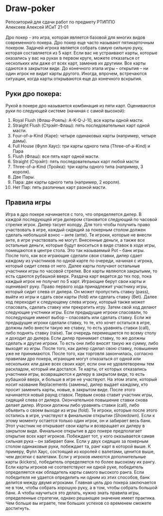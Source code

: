 # Draw-poker
Репозиторий для сдачи работ по предмету РТИППО<br>
Алексеев Алексей ИСиТ 21-01<br><br>
Дро покер - это игра, которая является базовой для многих видов современного 
покера. Дро покер еще часто называют пятикарточным покером.
Задачей игрока является собрать самую сильную руку, которая составляется из 5 карт. 
Если вас не устраивают карты, которые оказались у вас на руках в первом круге, 
можете отказаться от нескольких или даже от всех карт, заменив их другими. Все 
карты сдаются в закрытом виде. До конечного этапа игры – открытия – ни один игрок 
не видит карты другого. Иногда, впрочем, встречаются ситуации, когда карты 
открываются еще до конечного вскрытия.<br>
## Руки дро покера:
Рукой в покере дро называется комбинация из пяти карт. Оцениваются руки по 
следующей системе (начиная с самой высокой):
1. Royal Flush (Флаш-Рояль): A-K-Q-J-10, все карты одной масти.
2. Straight Flush (Стрэйт-Флаш): пять последовательных карт одной масти.
3. Four-of-a-Kind (Каре): четыре одинаковых карты (например, четыре дамы). 
4. Full House (Фулл Хаус): три карты одного типа (Three-of-a-Kind) и Пара
5. Flush (Флаш): все пять карт одной масти.
6. Straight (Стрэйт): пять последовательных карт любой масти
7. Three-of-a-Kind (Тройка): три карты одного типа (например, 3 короля).
8. Две Пары.
9. Пара: две карты одного типа (например, 2 короля).
10. Нет Пар: пять различных карт разной масти.<br>
## Правила игры
Игра в дро покере начинается с того, что определяется дилер. В каждой последующей 
игре дилером становится следующий по часовой стрелке игрок. Дилер тасует колоду. 
Для того чтобы получить право участвовать в игре, каждый сидящий за покерным 
столом должен сделать небольшой взнос – анте (ante). Те игроки, которые не внесли 
анте, в игре участвовать не могут. Внесенные деньги, а также все остальные деньги, 
которые будут вноситься в виде ставок в ходе игры, помещаются в центре стола. Это 
так называемый Pot – банк игры. После того, как все играющие сделали свои ставки, 
дилер сдает каждому из участников по одной карте по очереди, начиная с игрока, 
который сидит слева от него. Далее карты получают остальные участники игры по 
часовой стрелке. Все карты являются закрытыми, то есть сдаются рубашкой вверх. 
Раздача карт ведется до тех пор, пока каждый игрок не получит по 5 карт.
Играющие берут свои карты и оценивают руку. Право первого хода принадлежит 
участнику игры, который сидит слева от дилера. Он может пропустить ставку (pass), 
выйти из игры и сдать свои карты (fold) или сделать ставку (Bet). Далее ход переходит 
к следующему слева игроку, который также может спасовать, сделать ставку или 
прекратить игру. Затем свой ход делают следующие учстники игры. Если предыдущие 
игроки спасовали, то последующие имеют выбор – спасовать или сделать ставку. Если 
же предыдущие игроки сделали ставку, то те, кто хочет остаться в игре, должны либо 
внести такую же ставку, то есть уравнять ставки (call), либо поднять ставку (raise). Так 
очередь перемещается по всему столу и доходит до дилера. Если дилер принимает 
ставку, то же должны сделать и другие игроки. То есть они либо вносят такую же 
сумму, либо выходят из игры. После того, как дилер сделал свою ставку, повышения 
уже не принимаются.
После того, как торговля закончилась, согласно правилам дро покера, играющие могут 
отказаться от одной или нескольких или даже всех своих карт, если они не 
удовлетворены тем раскладом, который им достался. Те карты, от которых отказались 
участники игры, возвращаются к дилеру в закрытом виде, то есть рубашкой вверх, и 
больше в игре не участвуют.
На этом этапе, который носит название Replacements (замены), дилер выдает 
каждому, кто просит заменить карты, новые, в закрытом виде. После этого начинается 
новый раунд ставок. Первым снова ставит участник игры, сидящий слева от дилера. 
Окончательное повышение ставки снова делает дилер. Игроки должны либо уравнять 
ставки (call), либо объявить о своем выходе из игры (fold). Те игроки, которые после 
этого остались в игре, участвуют в финальном открытии (Showdown). Если к этому 
моменту остается только один игрок, он и забирает весь банк. Этот участник не 
открывает свои карты и возвращает их дилеру в закрытом виде.
Финальное открытие в дро покере предполагает открытие всех карт игроков. 
Побеждает тот, у кого оказывается самая сильная рука – он забирает банк. Если у двух 
сидящих за покерным столом одинаковые руки, побеждает та, ранг карт в которой 
выше. К примеру, Фулл Хаус, состоящий из королей с валетами, ценится выше, чем 
десятки с валетами. Если у игроков имеются дополнительные карты (kickers), 
победитель определяется по более высокому их рангу. Если карты игроков не 
соответствуют ни одной руке, победитель определяется как обладатель карты самого 
высокого ранга. Если победителя не удается определить ни одним из этих способов, 
банк делится между двумя игроками.
Главная цель дро покера заключается не в том, чтобы собрать хорошую руку, а в том, 
чтобы собрать большой банк. А чтобы научиться это делать, нужно знать правила 
игры, определенные стратегии, однако решающее значение имеет практика. Чем 
больше вы играете, тем больших успехов со временем сможете достигнуть.

